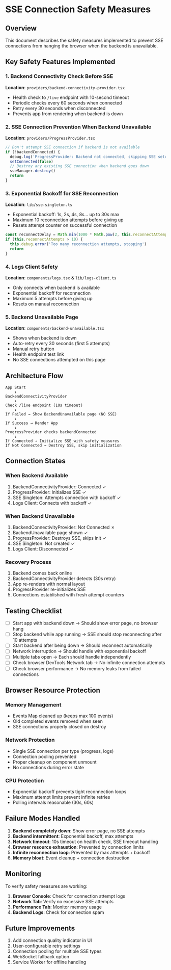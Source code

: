 # SSE Connection Safety Measures

## Overview
This document describes the safety measures implemented to prevent SSE connections from hanging the browser when the backend is unavailable.

## Key Safety Features Implemented

### 1. Backend Connectivity Check Before SSE
**Location**: `providers/backend-connectivity-provider.tsx`
- Health check to `/live` endpoint with 10-second timeout
- Periodic checks every 60 seconds when connected
- Retry every 30 seconds when disconnected
- Prevents app from rendering when backend is down

### 2. SSE Connection Prevention When Backend Unavailable
**Location**: `providers/ProgressProvider.tsx`
```typescript
// Don't attempt SSE connection if backend is not available
if (!backendConnected) {
  debug.log('ProgressProvider: Backend not connected, skipping SSE setup')
  setConnected(false)
  // Destroy any existing SSE connection when backend goes down
  sseManager.destroy()
  return
}
```

### 3. Exponential Backoff for SSE Reconnection
**Location**: `lib/sse-singleton.ts`
- Exponential backoff: 1s, 2s, 4s, 8s... up to 30s max
- Maximum 10 reconnection attempts before giving up
- Resets attempt counter on successful connection
```typescript
const reconnectDelay = Math.min(1000 * Math.pow(2, this.reconnectAttempts), 30000)
if (this.reconnectAttempts > 10) {
  this.debug.error('Too many reconnection attempts, stopping')
  return
}
```

### 4. Logs Client Safety
**Location**: `components/logs.tsx` & `lib/logs-client.ts`
- Only connects when backend is available
- Exponential backoff for reconnection
- Maximum 5 attempts before giving up
- Resets on manual reconnection

### 5. Backend Unavailable Page
**Location**: `components/backend-unavailable.tsx`
- Shows when backend is down
- Auto-retry every 30 seconds (first 5 attempts)
- Manual retry button
- Health endpoint test link
- No SSE connections attempted on this page

## Architecture Flow

```
App Start
    ↓
BackendConnectivityProvider
    ↓
Check /live endpoint (10s timeout)
    ↓
If Failed → Show BackendUnavailable page (NO SSE)
    ↓
If Success → Render App
    ↓
ProgressProvider checks backendConnected
    ↓
If Connected → Initialize SSE with safety measures
If Not Connected → Destroy SSE, skip initialization
```

## Connection States

### When Backend Available
1. BackendConnectivityProvider: Connected ✓
2. ProgressProvider: Initializes SSE ✓
3. SSE Singleton: Attempts connection with backoff ✓
4. Logs Client: Connects with backoff ✓

### When Backend Unavailable
1. BackendConnectivityProvider: Not Connected ✗
2. BackendUnavailable page shown ✓
3. ProgressProvider: Destroys SSE, skips init ✓
4. SSE Singleton: Not created ✓
5. Logs Client: Disconnected ✓

### Recovery Process
1. Backend comes back online
2. BackendConnectivityProvider detects (30s retry)
3. App re-renders with normal layout
4. ProgressProvider re-initializes SSE
5. Connections established with fresh attempt counters

## Testing Checklist

- [ ] Start app with backend down → Should show error page, no browser hang
- [ ] Stop backend while app running → SSE should stop reconnecting after 10 attempts
- [ ] Start backend after being down → Should reconnect automatically
- [ ] Network interruption → Should handle with exponential backoff
- [ ] Multiple tabs open → Each should handle independently
- [ ] Check browser DevTools Network tab → No infinite connection attempts
- [ ] Check browser performance → No memory leaks from failed connections

## Browser Resource Protection

### Memory Management
- Events Map cleaned up (keeps max 100 events)
- Old completed events removed when seen
- SSE connections properly closed on destroy

### Network Protection
- Single SSE connection per type (progress, logs)
- Connection pooling prevented
- Proper cleanup on component unmount
- No connections during error state

### CPU Protection
- Exponential backoff prevents tight reconnection loops
- Maximum attempt limits prevent infinite retries
- Polling intervals reasonable (30s, 60s)

## Failure Modes Handled

1. **Backend completely down**: Show error page, no SSE attempts
2. **Backend intermittent**: Exponential backoff, max attempts
3. **Network timeout**: 10s timeout on health check, SSE timeout handling
4. **Browser resource exhaustion**: Prevented by connection limits
5. **Infinite reconnection loop**: Prevented by max attempts + backoff
6. **Memory bloat**: Event cleanup + connection destruction

## Monitoring

To verify safety measures are working:

1. **Browser Console**: Check for connection attempt logs
2. **Network Tab**: Verify no excessive SSE attempts
3. **Performance Tab**: Monitor memory usage
4. **Backend Logs**: Check for connection spam

## Future Improvements

1. Add connection quality indicator in UI
2. User-configurable retry settings
3. Connection pooling for multiple SSE types
4. WebSocket fallback option
5. Service Worker for offline handling